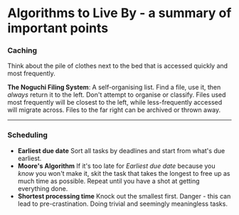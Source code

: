 # Algorithms to Live By - a summary of important points

### Caching

Think about the pile of clothes next to the bed that is accessed quickly and most frequently.

**The Noguchi Filing System**: A self-organising list.
Find a file, use it, then *always* return it to the left. Don't attempt to organise or classify. Files used most frequently will be closest to the left, while less-frequently accessed will migrate across. Files to the far right can be archived or thrown away.

---

### Scheduling

 - **Earliest due date** Sort all tasks by deadlines and start from what's due earliest.
 - **Moore's Algorithm** If it's too late for *Earliest due date* because you *know* you won't make it, skit the task that takes the longest to free up as much time as possible. Repeat until you have a shot at getting everything done.
 - **Shortest processing time** Knock out the smallest first. Danger - this can lead to pre-crastination. Doing trivial and seemingly meaningless tasks.

